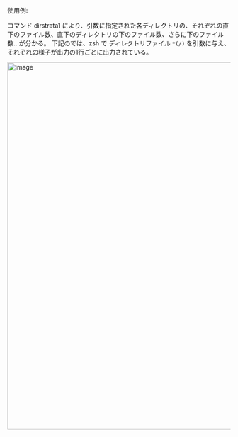 使用例: 

 コマンド dirstrata1 により、引数に指定された各ディレクトリの、それぞれの直下のファイル数、直下のディレクトリの下のファイル数、さらに下のファイル数.. が分かる。
 下記のでは、zsh で ディレクトリファイル `*(/)` を引数に与え、それぞれの様子が出力の1行ごとに出力されている。

<img width="828" alt="image" src="https://user-images.githubusercontent.com/6661651/230566453-5ade628e-01e7-4e1e-b414-1da25b43d993.png">
